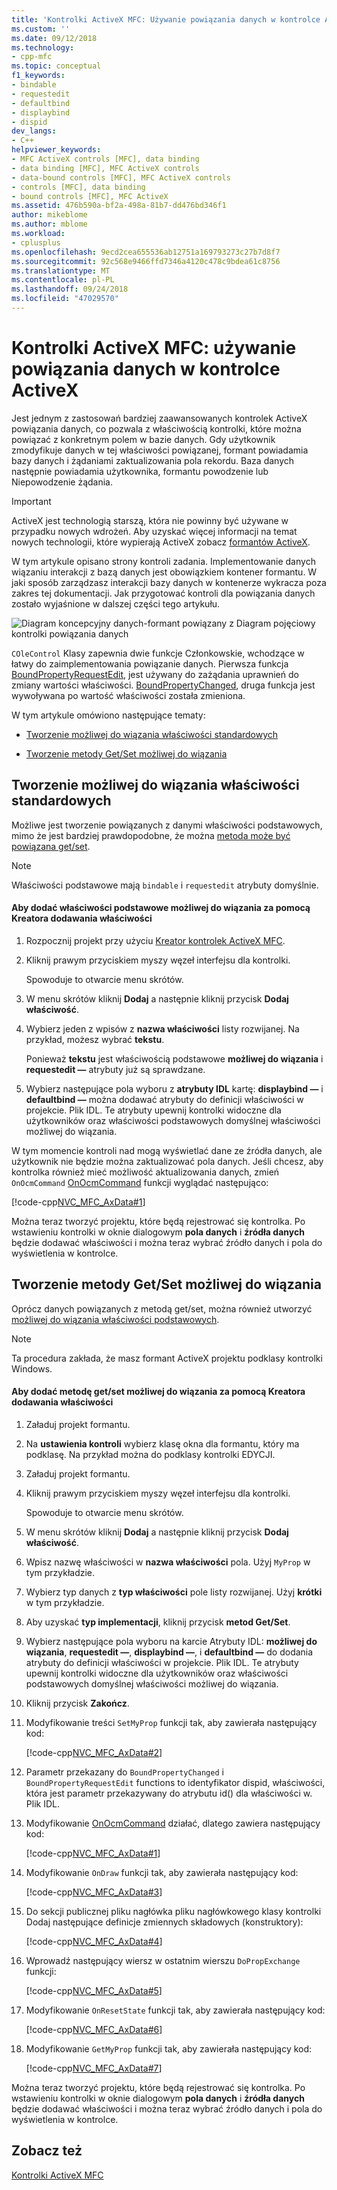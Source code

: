```yaml
---
title: 'Kontrolki ActiveX MFC: Używanie powiązania danych w kontrolce ActiveX | Dokumentacja firmy Microsoft'
ms.custom: ''
ms.date: 09/12/2018
ms.technology:
- cpp-mfc
ms.topic: conceptual
f1_keywords:
- bindable
- requestedit
- defaultbind
- displaybind
- dispid
dev_langs:
- C++
helpviewer_keywords:
- MFC ActiveX controls [MFC], data binding
- data binding [MFC], MFC ActiveX controls
- data-bound controls [MFC], MFC ActiveX controls
- controls [MFC], data binding
- bound controls [MFC], MFC ActiveX
ms.assetid: 476b590a-bf2a-498a-81b7-dd476bd346f1
author: mikeblome
ms.author: mblome
ms.workload:
- cplusplus
ms.openlocfilehash: 9ecd2cea655536ab12751a169793273c27b7d8f7
ms.sourcegitcommit: 92c568e9466ffd7346a4120c478c9bdea61c8756
ms.translationtype: MT
ms.contentlocale: pl-PL
ms.lasthandoff: 09/24/2018
ms.locfileid: "47029570"
---
```

# <a name="mfc-activex-controls-using-data-binding-in-an-activex-control"></a>Kontrolki ActiveX MFC: używanie powiązania danych w kontrolce ActiveX

Jest jednym z zastosowań bardziej zaawansowanych kontrolek ActiveX powiązania danych, co pozwala z właściwością kontrolki, które można powiązać z konkretnym polem w bazie danych. Gdy użytkownik zmodyfikuje danych w tej właściwości powiązanej, formant powiadamia bazy danych i żądaniami zaktualizowania pola rekordu. Baza danych następnie powiadamia użytkownika, formantu powodzenie lub Niepowodzenie żądania.

>[!IMPORTANT]
> ActiveX jest technologią starszą, która nie powinny być używane w przypadku nowych wdrożeń. Aby uzyskać więcej informacji na temat nowych technologii, które wypierają ActiveX zobacz [formantów ActiveX](activex-controls.md).

W tym artykule opisano strony kontroli zadania. Implementowanie danych wiązaniu interakcji z bazą danych jest obowiązkiem kontener formantu. W jaki sposób zarządzasz interakcji bazy danych w kontenerze wykracza poza zakres tej dokumentacji. Jak przygotować kontroli dla powiązania danych zostało wyjaśnione w dalszej części tego artykułu.

![Diagram koncepcyjny danych&#45;formant powiązany z](../mfc/media/vc374v1.gif "vc374v1") Diagram pojęciowy kontrolki powiązania danych

`COleControl` Klasy zapewnia dwie funkcje Członkowskie, wchodzące w łatwy do zaimplementowania powiązanie danych. Pierwsza funkcja [BoundPropertyRequestEdit](../mfc/reference/colecontrol-class.md#boundpropertyrequestedit), jest używany do zażądania uprawnień do zmiany wartości właściwości. [BoundPropertyChanged](../mfc/reference/colecontrol-class.md#boundpropertychanged), druga funkcja jest wywoływana po wartość właściwości została zmieniona.

W tym artykule omówiono następujące tematy:

- [Tworzenie możliwej do wiązania właściwości standardowych](#vchowcreatingbindablestockproperty)

- [Tworzenie metody Get/Set możliwej do wiązania](#vchowcreatingbindablegetsetmethod)

##  <a name="vchowcreatingbindablestockproperty"></a> Tworzenie możliwej do wiązania właściwości standardowych

Możliwe jest tworzenie powiązanych z danymi właściwości podstawowych, mimo że jest bardziej prawdopodobne, że można [metoda może być powiązana get/set](#vchowcreatingbindablegetsetmethod).

> [!NOTE]
>  Właściwości podstawowe mają `bindable` i `requestedit` atrybuty domyślnie.

#### <a name="to-add-a-bindable-stock-property-using-the-add-property-wizard"></a>Aby dodać właściwości podstawowe możliwej do wiązania za pomocą Kreatora dodawania właściwości

1. Rozpocznij projekt przy użyciu [Kreator kontrolek ActiveX MFC](../mfc/reference/mfc-activex-control-wizard.md).

1. Kliknij prawym przyciskiem myszy węzeł interfejsu dla kontrolki.

     Spowoduje to otwarcie menu skrótów.

1. W menu skrótów kliknij **Dodaj** a następnie kliknij przycisk **Dodaj właściwość**.

1. Wybierz jeden z wpisów z **nazwa właściwości** listy rozwijanej. Na przykład, możesz wybrać **tekstu**.

     Ponieważ **tekstu** jest właściwością podstawowe **możliwej do wiązania** i **requestedit —** atrybuty już są sprawdzane.

1. Wybierz następujące pola wyboru z **atrybuty IDL** kartę: **displaybind —** i **defaultbind —** można dodawać atrybuty do definicji właściwości w projekcie. Plik IDL. Te atrybuty upewnij kontrolki widoczne dla użytkowników oraz właściwości podstawowych domyślnej właściwości możliwej do wiązania.

W tym momencie kontroli nad mogą wyświetlać dane ze źródła danych, ale użytkownik nie będzie można zaktualizować pola danych. Jeśli chcesz, aby kontrolka również mieć możliwość aktualizowania danych, zmień `OnOcmCommand` [OnOcmCommand](../mfc/mfc-activex-controls-subclassing-a-windows-control.md) funkcji wyglądać następująco:

[!code-cpp[NVC_MFC_AxData#1](../mfc/codesnippet/cpp/mfc-activex-controls-using-data-binding-in-an-activex-control_1.cpp)]

Można teraz tworzyć projektu, które będą rejestrować się kontrolka. Po wstawieniu kontrolki w oknie dialogowym **pola danych** i **źródła danych** będzie dodawać właściwości i można teraz wybrać źródło danych i pola do wyświetlenia w kontrolce.

##  <a name="vchowcreatingbindablegetsetmethod"></a> Tworzenie metody Get/Set możliwej do wiązania

Oprócz danych powiązanych z metodą get/set, można również utworzyć [możliwej do wiązania właściwości podstawowych](#vchowcreatingbindablestockproperty).

> [!NOTE]
>  Ta procedura zakłada, że masz formant ActiveX projektu podklasy kontrolki Windows.

#### <a name="to-add-a-bindable-getset-method-using-the-add-property-wizard"></a>Aby dodać metodę get/set możliwej do wiązania za pomocą Kreatora dodawania właściwości

1. Załaduj projekt formantu.

1. Na **ustawienia kontroli** wybierz klasę okna dla formantu, który ma podklasę. Na przykład można do podklasy kontrolki EDYCJI.

1. Załaduj projekt formantu.

1. Kliknij prawym przyciskiem myszy węzeł interfejsu dla kontrolki.

     Spowoduje to otwarcie menu skrótów.

1. W menu skrótów kliknij **Dodaj** a następnie kliknij przycisk **Dodaj właściwość**.

1. Wpisz nazwę właściwości w **nazwa właściwości** pola. Użyj `MyProp` w tym przykładzie.

1. Wybierz typ danych z **typ właściwości** pole listy rozwijanej. Użyj **krótki** w tym przykładzie.

1. Aby uzyskać **typ implementacji**, kliknij przycisk **metod Get/Set**.

9. Wybierz następujące pola wyboru na karcie Atrybuty IDL: **możliwej do wiązania**, **requestedit —**, **displaybind —**, i **defaultbind —** do dodania atrybuty do definicji właściwości w projekcie. Plik IDL. Te atrybuty upewnij kontrolki widoczne dla użytkowników oraz właściwości podstawowych domyślnej właściwości możliwej do wiązania.

10. Kliknij przycisk **Zakończ**.

11. Modyfikowanie treści `SetMyProp` funkcji tak, aby zawierała następujący kod:

     [!code-cpp[NVC_MFC_AxData#2](../mfc/codesnippet/cpp/mfc-activex-controls-using-data-binding-in-an-activex-control_2.cpp)]

12. Parametr przekazany do `BoundPropertyChanged` i `BoundPropertyRequestEdit` functions to identyfikator dispid, właściwości, która jest parametr przekazywany do atrybutu id() dla właściwości w. Plik IDL.

13. Modyfikowanie [OnOcmCommand](../mfc/mfc-activex-controls-subclassing-a-windows-control.md) działać, dlatego zawiera następujący kod:

     [!code-cpp[NVC_MFC_AxData#1](../mfc/codesnippet/cpp/mfc-activex-controls-using-data-binding-in-an-activex-control_1.cpp)]

14. Modyfikowanie `OnDraw` funkcji tak, aby zawierała następujący kod:

     [!code-cpp[NVC_MFC_AxData#3](../mfc/codesnippet/cpp/mfc-activex-controls-using-data-binding-in-an-activex-control_3.cpp)]

15. Do sekcji publicznej pliku nagłówka pliku nagłówkowego klasy kontrolki Dodaj następujące definicje zmiennych składowych (konstruktory):

     [!code-cpp[NVC_MFC_AxData#4](../mfc/codesnippet/cpp/mfc-activex-controls-using-data-binding-in-an-activex-control_4.h)]

16. Wprowadź następujący wiersz w ostatnim wierszu `DoPropExchange` funkcji:

     [!code-cpp[NVC_MFC_AxData#5](../mfc/codesnippet/cpp/mfc-activex-controls-using-data-binding-in-an-activex-control_5.cpp)]

17. Modyfikowanie `OnResetState` funkcji tak, aby zawierała następujący kod:

     [!code-cpp[NVC_MFC_AxData#6](../mfc/codesnippet/cpp/mfc-activex-controls-using-data-binding-in-an-activex-control_6.cpp)]

18. Modyfikowanie `GetMyProp` funkcji tak, aby zawierała następujący kod:

     [!code-cpp[NVC_MFC_AxData#7](../mfc/codesnippet/cpp/mfc-activex-controls-using-data-binding-in-an-activex-control_7.cpp)]

Można teraz tworzyć projektu, które będą rejestrować się kontrolka. Po wstawieniu kontrolki w oknie dialogowym **pola danych** i **źródła danych** będzie dodawać właściwości i można teraz wybrać źródło danych i pola do wyświetlenia w kontrolce.

## <a name="see-also"></a>Zobacz też

[Kontrolki ActiveX MFC](../mfc/mfc-activex-controls.md)

